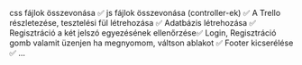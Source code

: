 css fájlok összevonása ✅
js fájlok összevonása (controller-ek) ✅
A Trello részletezése, tesztelési fül létrehozása ✅
Adatbázis létrehozása ✅
Regisztráció a két jelszó egyezésének ellenőrzése✅
Login, Regisztráció gomb valamit üzenjen ha megnyomom, váltson ablakot ✅
Footer kicserélése ✅
...